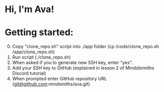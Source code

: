 # Hi, I'm Ava!

# Getting started:
0. Copy "clone_repo.sh" script into ./app folder (cp /code/clone_repo.sh /app/clone_repo.sh) 
1. Run script (./clone_repo.sh)
2. When asked if you to generate new SSH key, enter "yes".
3. Add your SSH key to GitHub (explained in lesson 2 of Mindsbrmiths Discord tutorial)
4. When prompted enter GitHub repository URL (git@github.com:mindsmiths/ava.git)